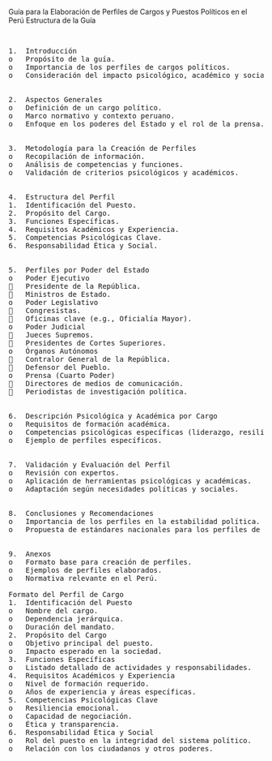Guía para la Elaboración de Perfiles de Cargos y Puestos Políticos en el Perú
Estructura de la Guía

<pre>
<p>
1.	Introducción
o	Propósito de la guía.
o	Importancia de los perfiles de cargos políticos.
o	Consideración del impacto psicológico, académico y social.


2.	Aspectos Generales
o	Definición de un cargo político.
o	Marco normativo y contexto peruano.
o	Enfoque en los poderes del Estado y el rol de la prensa.


3.	Metodología para la Creación de Perfiles
o	Recopilación de información.
o	Análisis de competencias y funciones.
o	Validación de criterios psicológicos y académicos.


4.	Estructura del Perfil
1.	Identificación del Puesto.
2.	Propósito del Cargo.
3.	Funciones Específicas.
4.	Requisitos Académicos y Experiencia.
5.	Competencias Psicológicas Clave.
6.	Responsabilidad Ética y Social.


5.	Perfiles por Poder del Estado
o	Poder Ejecutivo 
	Presidente de la República.
	Ministros de Estado.
o	Poder Legislativo 
	Congresistas.
	Oficinas clave (e.g., Oficialía Mayor).
o	Poder Judicial 
	Jueces Supremos.
	Presidentes de Cortes Superiores.
o	Órganos Autónomos 
	Contralor General de la República.
	Defensor del Pueblo.
o	Prensa (Cuarto Poder) 
	Directores de medios de comunicación.
	Periodistas de investigación política.


6.	Descripción Psicológica y Académica por Cargo
o	Requisitos de formación académica.
o	Competencias psicológicas específicas (liderazgo, resiliencia, ética, etc.).
o	Ejemplo de perfiles específicos.


7.	Validación y Evaluación del Perfil
o	Revisión con expertos.
o	Aplicación de herramientas psicológicas y académicas.
o	Adaptación según necesidades políticas y sociales.


8.	Conclusiones y Recomendaciones
o	Importancia de los perfiles en la estabilidad política.
o	Propuesta de estándares nacionales para los perfiles de cargos.


9.	Anexos
o	Formato base para creación de perfiles.
o	Ejemplos de perfiles elaborados.
o	Normativa relevante en el Perú.

Formato del Perfil de Cargo
1.	Identificación del Puesto
o	Nombre del cargo.
o	Dependencia jerárquica.
o	Duración del mandato.
2.	Propósito del Cargo
o	Objetivo principal del puesto.
o	Impacto esperado en la sociedad.
3.	Funciones Específicas
o	Listado detallado de actividades y responsabilidades.
4.	Requisitos Académicos y Experiencia
o	Nivel de formación requerido.
o	Años de experiencia y áreas específicas.
5.	Competencias Psicológicas Clave
o	Resiliencia emocional.
o	Capacidad de negociación.
o	Ética y transparencia.
6.	Responsabilidad Ética y Social
o	Rol del puesto en la integridad del sistema político.
o	Relación con los ciudadanos y otros poderes.
</p>
